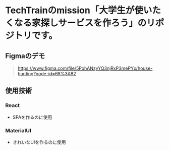# TechTrainのmission「大学生が使いたくなる家探しサービスを作ろう」のリポジトリです。
## Figmaのデモ
> https://www.figma.com/file/5PohANzyYQ3njRxP3mePYx/house-hunting?node-id=68%3A82
>

## 使用技術
### React
- SPAを作るのに使用

### MaterialUI
- きれいなUIを作るのに使用


